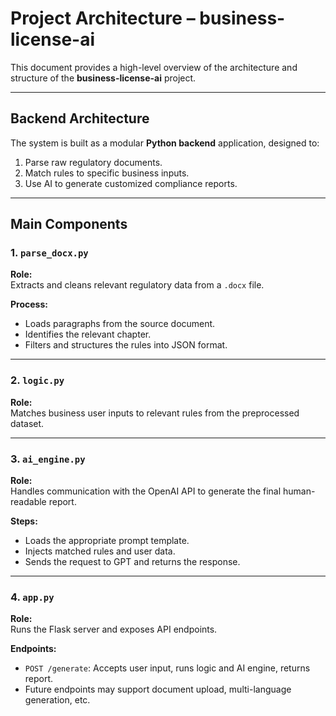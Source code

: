 # Project Architecture – business-license-ai

This document provides a high-level overview of the architecture and structure of the **business-license-ai** project.

---

## Backend Architecture

The system is built as a modular **Python backend** application, designed to:

1. Parse raw regulatory documents.
2. Match rules to specific business inputs.
3. Use AI to generate customized compliance reports.

---

## Main Components

### 1. `parse_docx.py`
**Role:**  
Extracts and cleans relevant regulatory data from a `.docx` file.

**Process:**
- Loads paragraphs from the source document.
- Identifies the relevant chapter.
- Filters and structures the rules into JSON format.

---

### 2. `logic.py`
**Role:**  
Matches business user inputs to relevant rules from the preprocessed dataset.

---

### 3. `ai_engine.py`
**Role:**  
Handles communication with the OpenAI API to generate the final human-readable report.

**Steps:**
- Loads the appropriate prompt template.
- Injects matched rules and user data.
- Sends the request to GPT and returns the response.

---

### 4. `app.py`
**Role:**  
Runs the Flask server and exposes API endpoints.

**Endpoints:**
- `POST /generate`: Accepts user input, runs logic and AI engine, returns report.
- Future endpoints may support document upload, multi-language generation, etc.

